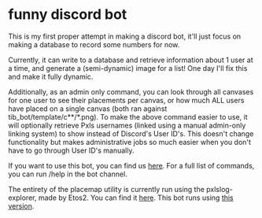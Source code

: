 # funny discord bot
This is my first proper attempt in making a discord bot, it'll just focus on making a database to record some numbers for now.

Currently, it can write to a database and retrieve information about 1 user at a time, and generate a (semi-dynamic) image for a list! One day I'll fix this and make it fully dynamic.

Additionally, as an admin only command, you can look through all canvases for one user to see their placements per canvas, or how much ALL users have placed on a single canvas (both ran against tib_bot/template/c\*\*/\*.png).
To make the above command easier to use, it will optionally retrieve Pxls usernames (linked using a manual admin-only linking system) to show instead of Discord's User ID's. This doesn't change functionality but makes administrative jobs so much easier when you don't have to go through User ID's manually. 

If you want to use this bot, you can find us [here](https://discord.gg/vzB8DZAkpA). For a full list of commands, you can run /help in the bot channel.

The entirety of the placemap utility is currently run using the pxlslog-explorer, made by Etos2. You can find it [here](https://github.com/Etos2/pxlslog-explorer). This bot runs using [this version](https://github.com/Etos2/pxlslog-explorer/tree/6deef7cf38498da3a13095b8eb873938a294b202).